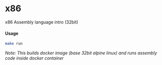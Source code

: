 # x86

x86 Assembly language intro (32bit)

#### Usage
```sh
make run
```
*Note: This builds docker image (base 32bit alpine linux) and runs assembly code inside docker container*
